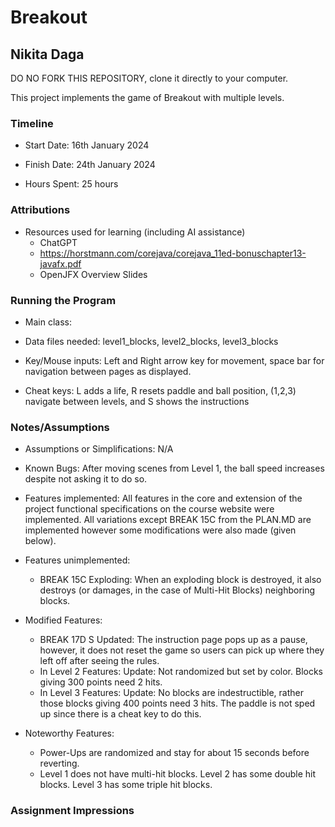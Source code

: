 # Breakout
## Nikita Daga


DO NO FORK THIS REPOSITORY, clone it directly to your computer.


This project implements the game of Breakout with multiple levels.

### Timeline

 * Start Date: 16th January 2024

 * Finish Date: 24th January 2024

 * Hours Spent: 25 hours



### Attributions

 * Resources used for learning (including AI assistance)
   * ChatGPT
   * https://horstmann.com/corejava/corejava_11ed-bonuschapter13-javafx.pdf
   * OpenJFX Overview Slides
 


### Running the Program

 * Main class:



 * Data files needed: level1_blocks, level2_blocks, level3_blocks


 * Key/Mouse inputs: Left and Right arrow key for movement, space bar for navigation between pages as displayed.


 * Cheat keys: L adds a life, R resets paddle and ball position, (1,2,3) navigate between levels, and S shows the instructions


### Notes/Assumptions

 * Assumptions or Simplifications: N/A


 * Known Bugs: After moving scenes from Level 1, the ball speed increases despite not asking it to do so. 


 * Features implemented: All features in the core and extension of the project functional specifications on the course website were implemented. All variations except BREAK 15C from the PLAN.MD are implemented however some modifications were also made (given below).



 * Features unimplemented:
   * BREAK 15C Exploding: When an exploding block is destroyed, it also destroys (or damages, in the case of Multi-Hit Blocks) neighboring blocks.


 * Modified Features: 
   * BREAK 17D S Updated: The instruction page pops up as a pause, however, it does not reset the game so users can pick up where they left off after seeing the rules.
   * In Level 2 Features: Update: Not randomized but set by color. Blocks giving 300 points need 2 hits.
   * In Level 3 Features: Update: No blocks are indestructible, rather those blocks giving 400 points need 3 hits. The paddle is not sped up since there is a cheat key to do this.


 * Noteworthy Features: 
   * Power-Ups are randomized and stay for about 15 seconds before reverting.
   * Level 1 does not have multi-hit blocks. Level 2 has some double hit blocks. Level 3 has some triple hit blocks.


### Assignment Impressions


